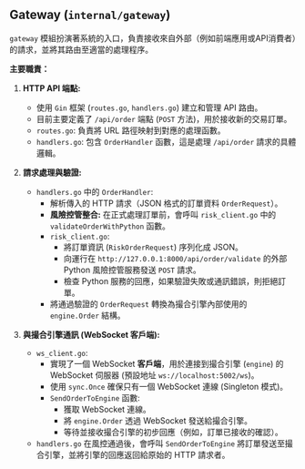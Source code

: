 ## Gateway (`internal/gateway`)

`gateway` 模組扮演著系統的入口，負責接收來自外部（例如前端應用或API消費者）的請求，並將其路由至適當的處理程序。

**主要職責：**

1.  **HTTP API 端點:**
    * 使用 `Gin` 框架 (`routes.go`, `handlers.go`) 建立和管理 API 路由。
    * 目前主要定義了 `/api/order` 端點 (`POST` 方法)，用於接收新的交易訂單。
    * `routes.go`: 負責將 URL 路徑映射到對應的處理函數。
    * `handlers.go`: 包含 `OrderHandler` 函數，這是處理 `/api/order` 請求的具體邏輯。

2.  **請求處理與驗證:**
    * `handlers.go` 中的 `OrderHandler`:
        * 解析傳入的 HTTP 請求（JSON 格式的訂單資料 `OrderRequest`）。
        * **風險控管整合:** 在正式處理訂單前，會呼叫 `risk_client.go` 中的 `validateOrderWithPython` 函數。
        * `risk_client.go`:
            * 將訂單資訊 (`RiskOrderRequest`) 序列化成 JSON。
            * 向運行在 `http://127.0.0.1:8000/api/order/validate` 的外部 Python 風險控管服務發送 `POST` 請求。
            * 檢查 Python 服務的回應，如果驗證失敗或通訊錯誤，則拒絕訂單。
        * 將通過驗證的 `OrderRequest` 轉換為撮合引擎內部使用的 `engine.Order` 結構。

3.  **與撮合引擎通訊 (WebSocket 客戶端):**
    * `ws_client.go`:
        * 實現了一個 WebSocket **客戶端**，用於連接到撮合引擎 (`engine`) 的 WebSocket 伺服器 (預設地址 `ws://localhost:5002/ws`)。
        * 使用 `sync.Once` 確保只有一個 WebSocket 連線 (Singleton 模式)。
        * `SendOrderToEngine` 函數:
            * 獲取 WebSocket 連線。
            * 將 `engine.Order` 透過 WebSocket 發送給撮合引擎。
            * 等待並接收撮合引擎的初步回應（例如，訂單已接收的確認）。
    * `handlers.go` 在風控通過後，會呼叫 `SendOrderToEngine` 將訂單發送至撮合引擎，並將引擎的回應返回給原始的 HTTP 請求者。